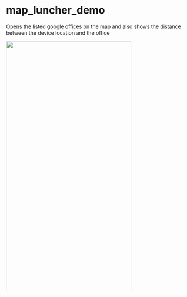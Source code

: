 # map_luncher_demo

Opens the listed google offices on the map and also shows the distance between the device location and the office

<img src='assets/gif/1.gif'  width="340" height="680">
